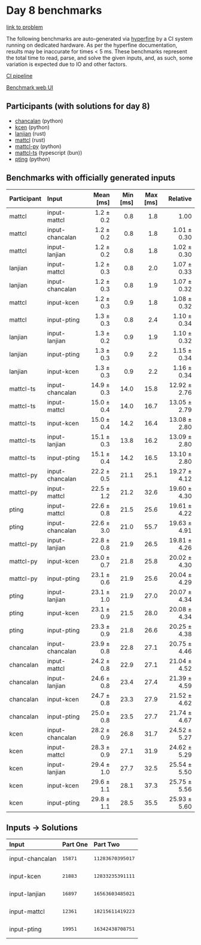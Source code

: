 # Day 8 benchmarks

[link to problem](https://adventofcode.com/2023/day/8)

The following benchmarks are auto-generated via
[hyperfine](https://github.com/sharkdp/hyperfine) by a CI system running on
dedicated hardware. As per the hyperfine documentation, results may be
inaccurate for times < 5 ms. These benchmarks represent the total time to read,
parse, and solve the given inputs, and, as such, some variation is expected due
to IO and other factors.

[CI pipeline](http://ci.papercode.net:8080/teams/main/pipelines/aoc2023)

[Benchmark web UI](https://aoc.ancalagon.black)


## Participants (with solutions for day 8)

- [chancalan](https://github.com/chancalan/aoc2023) (python)
- [kcen](https://github.com/kcen/aoc2023) (python)
- [lanjian](https://github.com/lanjian/aoc-2023) (rust)
- [mattcl](https://github.com/mattcl/aoc2023) (rust)
- [mattcl-py](https://github.com/mattcl/aoc2023-py) (python)
- [mattcl-ts](https://github.com/mattcl/aoc2023-js) (typescript (bun))
- [pting](https://github.com/pting/aoc2023) (python)


## Benchmarks with officially generated inputs

| Participant | Input | Mean [ms] | Min [ms] | Max [ms] | Relative |
|:---|:---|---:|---:|---:|---:|
| mattcl | input-mattcl | 1.2 ± 0.2 | 0.8 | 1.8 | 1.00 |
| mattcl | input-chancalan | 1.2 ± 0.2 | 0.8 | 1.8 | 1.01 ± 0.30 |
| mattcl | input-lanjian | 1.2 ± 0.2 | 0.8 | 1.8 | 1.02 ± 0.30 |
| lanjian | input-mattcl | 1.2 ± 0.3 | 0.8 | 2.0 | 1.07 ± 0.33 |
| lanjian | input-chancalan | 1.2 ± 0.3 | 0.8 | 1.9 | 1.07 ± 0.32 |
| mattcl | input-kcen | 1.2 ± 0.3 | 0.9 | 1.8 | 1.08 ± 0.32 |
| mattcl | input-pting | 1.3 ± 0.3 | 0.8 | 2.4 | 1.10 ± 0.34 |
| lanjian | input-lanjian | 1.3 ± 0.2 | 0.9 | 1.9 | 1.10 ± 0.32 |
| lanjian | input-pting | 1.3 ± 0.3 | 0.9 | 2.2 | 1.15 ± 0.34 |
| lanjian | input-kcen | 1.3 ± 0.3 | 0.9 | 2.2 | 1.16 ± 0.34 |
| mattcl-ts | input-chancalan | 14.9 ± 0.3 | 14.0 | 15.8 | 12.92 ± 2.76 |
| mattcl-ts | input-mattcl | 15.0 ± 0.4 | 14.0 | 16.7 | 13.05 ± 2.79 |
| mattcl-ts | input-kcen | 15.0 ± 0.4 | 14.2 | 16.4 | 13.08 ± 2.80 |
| mattcl-ts | input-lanjian | 15.1 ± 0.3 | 13.8 | 16.2 | 13.09 ± 2.80 |
| mattcl-ts | input-pting | 15.1 ± 0.4 | 14.2 | 16.5 | 13.10 ± 2.80 |
| mattcl-py | input-chancalan | 22.2 ± 0.5 | 21.1 | 25.1 | 19.27 ± 4.12 |
| mattcl-py | input-mattcl | 22.5 ± 1.2 | 21.2 | 32.6 | 19.60 ± 4.30 |
| pting | input-mattcl | 22.6 ± 0.8 | 21.5 | 25.6 | 19.61 ± 4.22 |
| pting | input-chancalan | 22.6 ± 3.0 | 21.0 | 55.7 | 19.63 ± 4.91 |
| mattcl-py | input-lanjian | 22.8 ± 0.8 | 21.9 | 26.5 | 19.81 ± 4.26 |
| mattcl-py | input-kcen | 23.0 ± 0.7 | 21.8 | 25.8 | 20.02 ± 4.30 |
| mattcl-py | input-pting | 23.1 ± 0.6 | 21.9 | 25.6 | 20.04 ± 4.29 |
| pting | input-lanjian | 23.1 ± 1.0 | 21.9 | 27.0 | 20.07 ± 4.34 |
| pting | input-kcen | 23.1 ± 0.9 | 21.5 | 28.0 | 20.08 ± 4.34 |
| pting | input-pting | 23.3 ± 0.9 | 21.8 | 26.6 | 20.25 ± 4.38 |
| chancalan | input-chancalan | 23.9 ± 0.8 | 22.8 | 27.1 | 20.75 ± 4.46 |
| chancalan | input-mattcl | 24.2 ± 0.8 | 22.9 | 27.1 | 21.04 ± 4.52 |
| chancalan | input-lanjian | 24.6 ± 0.8 | 23.4 | 27.4 | 21.39 ± 4.59 |
| chancalan | input-kcen | 24.7 ± 0.8 | 23.3 | 27.9 | 21.52 ± 4.62 |
| chancalan | input-pting | 25.0 ± 0.8 | 23.5 | 27.7 | 21.74 ± 4.67 |
| kcen | input-chancalan | 28.2 ± 0.9 | 26.8 | 31.7 | 24.52 ± 5.27 |
| kcen | input-mattcl | 28.3 ± 0.9 | 27.1 | 31.9 | 24.62 ± 5.29 |
| kcen | input-lanjian | 29.4 ± 1.0 | 27.7 | 32.5 | 25.54 ± 5.50 |
| kcen | input-kcen | 29.6 ± 1.1 | 28.1 | 37.3 | 25.75 ± 5.56 |
| kcen | input-pting | 29.8 ± 1.1 | 28.5 | 35.5 | 25.93 ± 5.60 |


## Inputs -> Solutions

| Input | Part One | Part Two |
|:---|:---|:---|
|input-chancalan|<pre>15871</pre>|<pre>11283670395017</pre>|
|input-kcen|<pre>21883</pre>|<pre>12833235391111</pre>|
|input-lanjian|<pre>16897</pre>|<pre>16563603485021</pre>|
|input-mattcl|<pre>12361</pre>|<pre>18215611419223</pre>|
|input-pting|<pre>19951</pre>|<pre>16342438708751</pre>|